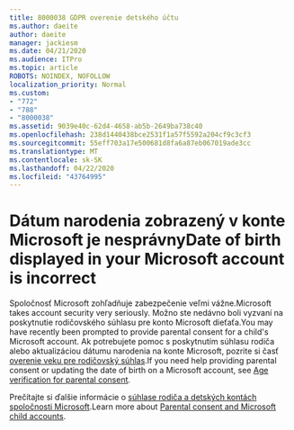 ```yaml
---
title: 8000038 GDPR overenie detského účtu
ms.author: daeite
author: daeite
manager: jackiesm
ms.date: 04/21/2020
ms.audience: ITPro
ms.topic: article
ROBOTS: NOINDEX, NOFOLLOW
localization_priority: Normal
ms.custom:
- "772"
- "788"
- "8000038"
ms.assetid: 9039e40c-62d4-4658-ab5b-2649ba738c40
ms.openlocfilehash: 238d1440438bce2531f1a57f5592a204cf9c3cf3
ms.sourcegitcommit: 55eff703a17e500681d8fa6a87eb067019ade3cc
ms.translationtype: MT
ms.contentlocale: sk-SK
ms.lasthandoff: 04/22/2020
ms.locfileid: "43764995"
---
```

# <a name="date-of-birth-displayed-in-your-microsoft-account-is-incorrect"></a><span data-ttu-id="576ff-102">Dátum narodenia zobrazený v konte Microsoft je nesprávny</span><span class="sxs-lookup"><span data-stu-id="576ff-102">Date of birth displayed in your Microsoft account is incorrect</span></span>

<span data-ttu-id="576ff-103">Spoločnosť Microsoft zohľadňuje zabezpečenie veľmi vážne.</span><span class="sxs-lookup"><span data-stu-id="576ff-103">Microsoft takes account security very seriously.</span></span> <span data-ttu-id="576ff-104">Možno ste nedávno boli vyzvaní na poskytnutie rodičovského súhlasu pre konto Microsoft dieťaťa.</span><span class="sxs-lookup"><span data-stu-id="576ff-104">You may have recently been prompted to provide parental consent for a child's Microsoft account.</span></span> <span data-ttu-id="576ff-105">Ak potrebujete pomoc s poskytnutím súhlasu rodiča alebo aktualizáciou dátumu narodenia na konte Microsoft, pozrite si časť [overenie veku pre rodičovský súhlas](https://go.microsoft.com/fwlink/p/?linkid=874364).</span><span class="sxs-lookup"><span data-stu-id="576ff-105">If you need help providing parental consent or updating the date of birth on a Microsoft account, see [Age verification for parental consent](https://go.microsoft.com/fwlink/p/?linkid=874364).</span></span>
  
<span data-ttu-id="576ff-106">Prečítajte si ďalšie informácie o [súhlase rodiča a detských kontách spoločnosti Microsoft](https://go.microsoft.com/fwlink/p/?linkid=874365).</span><span class="sxs-lookup"><span data-stu-id="576ff-106">Learn more about [Parental consent and Microsoft child accounts](https://go.microsoft.com/fwlink/p/?linkid=874365).</span></span>
  